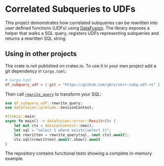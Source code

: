 # Correlated Subqueries to UDFs

This project demonstrates how correlated subqueries can be rewritten into user defined functions (UDFs) using [DataFusion](https://github.com/apache/arrow-datafusion).
The library exposes a helper that walks a SQL query, registers UDFs representing subqueries and returns a rewritten SQL string.

## Using in other projects

The crate is not published on crates.io. To use it in your own project add a git dependency in `Cargo.toml`:

```toml
# Cargo.toml
df_subquery_udf = { git = "https://github.com/ybrs/corr-subq-udf-rs" }
```

Then call [`rewrite_query`](src/lib.rs) to transform your SQL:

```rust
use df_subquery_udf::rewrite_query;
use datafusion::prelude::SessionContext;

#[tokio::main]
async fn main() -> datafusion::error::Result<()> {
    let mut ctx = SessionContext::new();
    let sql = "select 1 where exists(select 1)";
    let rewritten = rewrite_query(sql, &mut ctx).await?;
    ctx.sql(&rewritten).await?.show().await
}
```

The repository contains functional tests showing a complete in-memory example.
